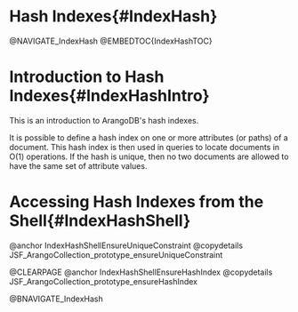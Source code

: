 Hash Indexes{#IndexHash}
========================

@NAVIGATE_IndexHash
@EMBEDTOC{IndexHashTOC}

Introduction to Hash Indexes{#IndexHashIntro}
=============================================

This is an introduction to ArangoDB's hash indexes.

It is possible to define a hash index on one or more attributes (or paths) of a
document. This hash index is then used in queries to locate documents in O(1)
operations. If the hash is unique, then no two documents are allowed to have the
same set of attribute values.

Accessing Hash Indexes from the Shell{#IndexHashShell}
======================================================

@anchor IndexHashShellEnsureUniqueConstraint
@copydetails JSF_ArangoCollection_prototype_ensureUniqueConstraint

@CLEARPAGE
@anchor IndexHashShellEnsureHashIndex
@copydetails JSF_ArangoCollection_prototype_ensureHashIndex

@BNAVIGATE_IndexHash
